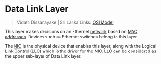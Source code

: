# Data Link Layer

> Vidath Dissanayake | Sri Lanka
> Links: [OSI Model](../OSI%20Model/OSI%20Model.md)

This layer makes decisions on an Ethernet [network](../../../network.md) based on [MAC addresses](../../../MAC%20address.md). Devices such as Ethernet switches belong to this layer.

The [NIC](../../devices/layer%202/NIC.md) is the physical device that enables this layer, along with the Logical Link Control (LLC) which is the driver for the NIC. LLC can be considered as the upper sub-layer of Data Link layer.